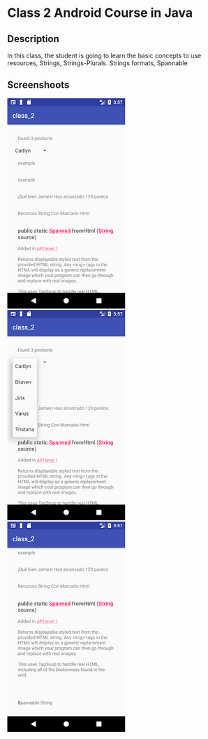 # Class 2 Android Course in Java

## Description

In this class, the student is going to learn the basic concepts to use resources, Strings, Strings-Plurals. Strings formats, Spannable

## Screenshoots

![alt text](https://github.com/alejouribesanchez/android_course/blob/master/class_2/image/class2_1.png)
![alt text](https://github.com/alejouribesanchez/android_course/blob/master/class_2/image/class2_2.png)
![alt text](https://github.com/alejouribesanchez/android_course/blob/master/class_2/image/class2_3.png)
